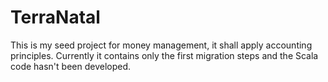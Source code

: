 # TerraNatal

This is my seed project for money management, it shall apply accounting principles.
Currently it contains only the first migration steps and the Scala code 
hasn't been developed.
